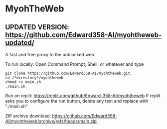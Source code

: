 # MyohTheWeb
## UPDATED VERSION: https://github.com/Edward358-AI/myohtheweb-updated/
A fast and free proxy to the unblocked web

To run locally: Open Command Prompt, Shell, or whatever and type
```
git clone https://github.com/Edward358-AI/myohtheweb.git
cd /*directory*/myohtheweb
chmod +x main.sh
./main.sh
```
Run on replit:
https://replit.com/github/Edward-358-AI/myohtheweb
If replit asks you to configure the run button, delete any text and replace with "./main.sh"

ZIP archive download:
https://github.com/Edward358-AI/myohtheweb/archive/refs/heads/main.zip
